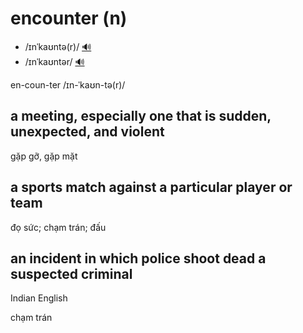 # encounter (n)

- /ɪnˈkaʊntə(r)/ [🔊](https://www.oxfordlearnersdictionaries.com/media/english/uk_pron/a/app/appro/appropriate__gb_2.mp3)
- /ɪnˈkaʊntər/ [🔊](https://www.oxfordlearnersdictionaries.com/media/english/uk_pron/a/app/appro/appropriate__gb_2.mp3)

en-coun-ter /ɪn-ˈkaʊn-tə(r)/

## a meeting, especially one that is sudden, unexpected, and violent
 
gặp gỡ, gặp mặt

## a sports match against a particular player or team

đọ sức; chạm trán; đấu

## an incident in which police shoot dead a suspected criminal

Indian English

chạm trán